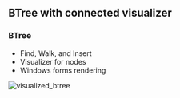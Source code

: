 ## BTree with connected visualizer

### BTree
- Find, Walk, and Insert
- Visualizer for nodes
- Windows forms rendering



![visualized_btree](https://github.com/paul-kimmel/BTreeVisualizer/assets/105062328/d0f3133c-4084-4f10-8df4-22c6a62d3dd4)
